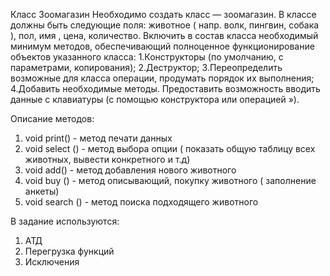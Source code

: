 Класс Зоомагазин
Необходимо создать класс — зоомагазин. В классе должны быть следующие поля: животное ( напр. волк, пингвин, собака ), пол, имя , цена, количество. 
Включить в состав класса необходимый минимум методов, обеспечивающий полноценное функционирование объектов указанного класса:
1.Конструкторы (по умолчанию, с параметрами, копирования);
2.Деструктор;
3.Переопределить возможные для класса операции, продумать порядок их выполнения;
4.Добавить необходимые методы.
Предоставить возможность вводить данные с клавиатуры (с помощью конструктора или операцией »).

Описание методов:
1) void print() - метод печати данных
2) void select () - метод выбора опции ( показать общую таблицу всех животных, вывести конкретного и т.д)
3) void add() - метод добавления нового животного
4) void buy () - метод описывающий, покупку животного ( заполнение анкеты)
5) void search () - метод поиска подходящего животного

В задание используются:
1) АТД
2) Перегрузка функций
3) Исключения


